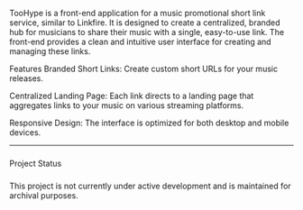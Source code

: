 TooHype is a front-end application for a music promotional short link service, similar to Linkfire. It is designed to create a centralized, branded hub for musicians to share their music with a single, easy-to-use link. The front-end provides a clean and intuitive user interface for creating and managing these links.

Features
Branded Short Links: Create custom short URLs for your music releases.

Centralized Landing Page: Each link directs to a landing page that aggregates links to your music on various streaming platforms.

Responsive Design: The interface is optimized for both desktop and mobile devices.

----

###
Project Status
###
This project is not currently under active development and is maintained for archival purposes.
